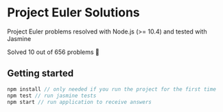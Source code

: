 # Project Euler Solutions
Project Euler problems resolved with Node.js (>= 10.4) and tested with Jasmine

Solved 10 out of 656 problems :see_no_evil:

## Getting started
```javascript
npm install // only needed if you run the project for the first time
npm test // run jasmine tests
npm start // run application to receive answers
```
